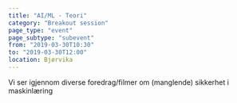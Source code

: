 ```yaml
---
title: "AI/ML - Teori"
category: "Breakout session"
page_type: "event"
page_subtype: "subevent"
from: "2019-03-30T10:30"
to: "2019-03-30T12:00"
location: Bjørvika
---
```

Vi ser igjennom diverse foredrag/filmer om (manglende) sikkerhet i maskinlæring